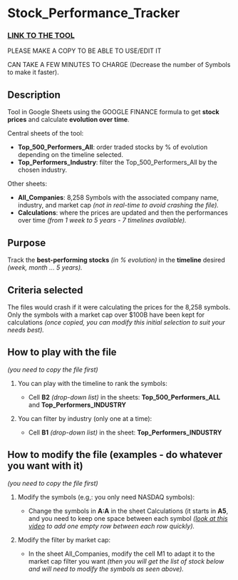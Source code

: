 # Stock_Performance_Tracker

### [LINK TO THE TOOL](https://docs.google.com/spreadsheets/d/1Jx4zkkOKg8taJ4Y9uPvNRsxRjJqXYq91SuDoTqNDCg4/edit?usp=sharing)

PLEASE MAKE A COPY TO BE ABLE TO USE/EDIT IT

CAN TAKE A FEW MINUTES TO CHARGE (Decrease the number of Symbols to make it faster).

## Description

Tool in Google Sheets using the GOOGLE FINANCE formula to get **stock prices** and calculate **evolution over time**.

Central sheets of the tool:

- **Top_500_Performers_All**: order traded stocks by % of evolution depending on the timeline selected.
- **Top_Performers_Industry**: filter the Top_500_Performers_All by the chosen industry.

Other sheets:

- **All_Companies**: 8,258 Symbols with the associated company name, industry, and market cap *(not in real-time to avoid crashing the file).*
- **Calculations**: where the prices are updated and then the performances over time *(from 1 week to 5 years - 7 timelines available).*

## Purpose

Track the **best-performing stocks** *(in % evolution)* in the **timeline** desired *(week, month ... 5 years).*

## Criteria selected

The files would crash if it were calculating the prices for the 8,258 symbols. Only the symbols with a market cap over $100B have been kept for calculations *(once copied, you can modify this initial selection to suit your needs best).*

## How to play with the file
*(you need to copy the file first)*

1. You can play with the timeline to rank the symbols:
    - Cell **B2** *(drop-down list)* in the sheets: **Top_500_Performers_ALL** and **Top_Performers_INDUSTRY**

2. You can filter by industry (only one at a time):
    - Cell **B1** *(drop-down list)* in the sheet: **Top_Performers_INDUSTRY**

## How to modify the file (examples - do whatever you want with it)
*(you need to copy the file first)*

1. Modify the symbols (e.g,: you only need NASDAQ symbols):
    - Change the symbols in **A:A** in the sheet Calculations (it starts in **A5**, and you need to keep one space between each symbol *([look at this video](https://www.youtube.com/watch?v=uMy3N1I173U&ab_channel=LearnAdvanceGoogleSheetByAnandGaur) to add one empty row between each row quickly).*

2. Modify the filter by market cap:
    - In the sheet All_Companies, modify the cell M1 to adapt it to the market cap filter you want *(then you will get the list of stock below and will need to modify the symbols as seen above).*
